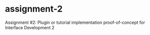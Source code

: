 # assignment-2
Assignment #2: Plugin or tutorial implementation proof-of-concept for Interface Development 2
